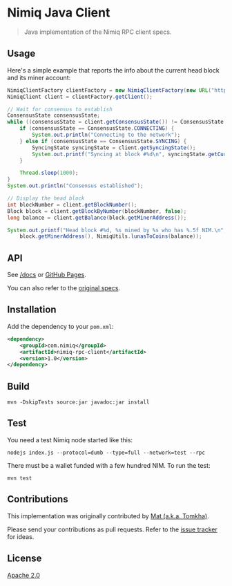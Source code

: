 # Nimiq Java Client

> Java implementation of the Nimiq RPC client specs.

## Usage

Here's a simple example that reports the info about the current head block and its miner account:
```java
NimiqClientFactory clientFactory = new NimiqClientFactory(new URL("http://localhost:8648/"));
NimiqClient client = clientFactory.getClient();

// Wait for consensus to establish
ConsensusState consensusState;
while ((consensusState = client.getConsensusState()) != ConsensusState.ESTABLISHED) {
    if (consensusState == ConsensusState.CONNECTING) {
        System.out.println("Connecting to the network");
    } else if (consensusState == ConsensusState.SYNCING) {
        SyncingState syncingState = client.getSyncingState();
        System.out.printf("Syncing at block #%d\n", syncingState.getCurrentBlock());
    }

    Thread.sleep(1000);
}
System.out.println("Consensus established");

// Display the head block
int blockNumber = client.getBlockNumber();
Block block = client.getBlockByNumber(blockNumber, false);
long balance = client.getBalance(block.getMinerAddress());

System.out.printf("Head block #%d, %s mined by %s who has %.5f NIM.\n", block.getNumber(), block.getHash(),
    block.getMinerAddress(), NimiqUtils.lunasToCoins(balance));
```

## API

See [/docs](/docs) or [GitHub Pages](https://nimiq-community.github.io/java-client/).

You can also refer to the [original specs](https://github.com/nimiq/core-js/wiki/JSON-RPC-API).

## Installation

Add the dependency to your `pom.xml`:
```xml
<dependency>
    <groupId>com.nimiq</groupId>
    <artifactId>nimiq-rpc-client</artifactId>
    <version>1.0</version>
</dependency>
```

## Build

```
mvn -DskipTests source:jar javadoc:jar install
```

## Test

You need a test Nimiq node started like this:

```
nodejs index.js --protocol=dumb --type=full --network=test --rpc
```

There must be a wallet funded with a few hundred NIM. To run the test:

```
mvn test
```

## Contributions

This implementation was originally contributed by [Mat (a.k.a. Tomkha)](https://github.com/tomkha/).

Please send your contributions as pull requests.
Refer to the [issue tracker](https://github.com/nimiq-community/java-client/issues) for ideas.

## License

[Apache 2.0](LICENSE)
